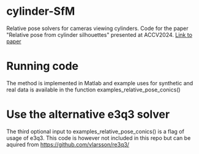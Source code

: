 # cylinder-SfM
Relative pose solvers for cameras viewing cylinders. Code for the paper "Relative pose from cylinder silhouettes" presented at ACCV2024.  [Link to paper](https://link.springer.com/chapter/10.1007/978-981-96-0969-7_15)

# Running code
The method is implemented in Matlab and example uses for synthetic and real data is available in the function examples_relative_pose_conics()

# Use the alternative e3q3 solver
The third optional input to examples_relative_pose_conics() is a flag of usage of e3q3. This code is however not included in this repo but can be aquired from https://github.com/vlarsson/re3q3/

